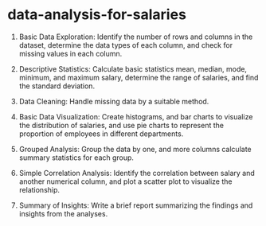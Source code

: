 # data-analysis-for-salaries
1. Basic Data Exploration: Identify the number of rows and columns in the dataset, determine the data types of each column, and check for missing values in each column.

2. Descriptive Statistics: Calculate basic statistics mean, median, mode, minimum, and maximum salary, determine the range of salaries, and find the standard deviation.

3. Data Cleaning: Handle missing data by a suitable method.

4. Basic Data Visualization: Create histograms, and bar charts to visualize the distribution of salaries, and use pie charts to represent the proportion of employees in different departments.

6. Grouped Analysis: Group the data by one, and more columns calculate summary statistics for each group.

7. Simple Correlation Analysis: Identify the correlation between salary and another numerical column, and plot a scatter plot to visualize the relationship.

8. Summary of Insights: Write a brief report summarizing the findings and insights from the analyses.
